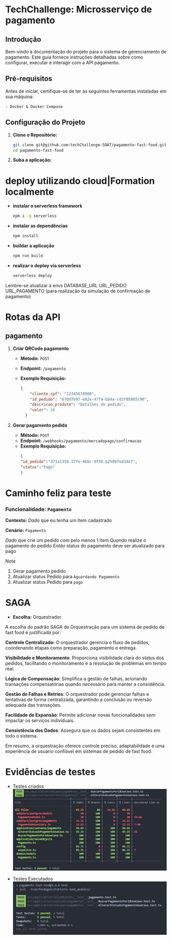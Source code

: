 # TechChallenge: Microsserviço de pagamento

## Introdução

Bem-vindo à documentação do projeto para o sistema de gerenciamento de pagamento. Este guia fornece instruções detalhadas sobre como configurar, executar e interagir com a API pagamento.

## Pré-requisitos

Antes de iniciar, certifique-se de ter as seguintes ferramentas instaladas em sua máquina:

```
- Docker & Docker Compose
```

## Configuração do Projeto

1.  **Clone o Repositório:**
	```bash
	git clone git@github.com:techChallenge-SOAT/pagamento-fast-food.git
	cd pagamento-fast-food
	```

2. **Suba a aplicação:**

# deploy utilizando cloud|Formation localmente

-  **instalar o serverless framework**
	```bash
	npm i -g serverless
	```
- **instalar as dependências**
	```bash
	npm install
	```
-  **buildar a aplicação**
	```bash
	npm run build
	```
- **realizar o deploy via serverless**
	```bash
	serverless deploy
	```
Lembre-se atualizar a envs 
	DATABASE_URL
	URL_PEDIDO
	URL_PAGAMENTO (para realização da simulação de confirmação de pagamento)

# Rotas da API

##  pagamento

 1. **Criar QRCode pagamento**
	 - **Método:** `POST`
	 - **Endpoint:** `/pagamento`
	 - **Exemplo Requisição:**

		```json
		{
		    "cliente_cpf": "12345678900",
			"id_pedido": "670d7b97-e82e-47f4-bb4a-cd3f05865c90",
			"descricao_produto": "Detalhes do pedido",
			"valor": 20 
		  }
		```


 1. **Gerar pagamento pedido**
	 - **Método:** `POST`
	 - **Endpoint:** `/webhooks/pagamento/mercadopago/confirmacao`
	 - **Exemplo Requisição:**
		```json
		{
		"id_pedido":"371a1359-37fe-468c-9f36-b2509fed34e7",
		"status":"Pago"
		}
		```

# Caminho feliz para teste

### Funcionalidade: `Pagamento`

**Contexto:**
*Dado* que eu tenha um item cadastrado

**Cenário:** `Pagamento`

*Dado* que crie um pedido com pelo menos 1 item
*Quando* realize o pagamento do pedido
*Então* status do pagamento deve ser atualizado para pago

>[!NOTE]
>
>1. Gerar pagamento pedido
>2. Atualizar status Pedido para `Aguardando Pagamento`
>3. Atualizar status Pedido para `pago`

# SAGA

- **Escolha:** Orquestrador
  
A escolha do padrão SAGA de Orquestração para um sistema de pedido de fast food é justificada por:

**Controle Centralizado:** O orquestrador gerencia o fluxo de pedidos, coordenando etapas como preparação, pagamento e entrega.

**Visibilidade e Monitoramento**: Proporciona visibilidade clara do status dos pedidos, facilitando o monitoramento e a resolução de problemas em tempo real.

**Lógica de Compensação**: Simplifica a gestão de falhas, acionando transações compensatórias quando necessário para manter a consistência.

**Gestão de Falhas e Retries**: O orquestrador pode gerenciar falhas e tentativas de forma centralizada, garantindo a conclusão ou reversão adequada das transações.

**Facilidade de Expansão**: Permite adicionar novas funcionalidades sem impactar os serviços individuais.

**Consistência dos Dados**: Assegura que os dados sejam consistentes em todo o sistema.

Em resumo, a orquestração oferece controle preciso, adaptabilidade e uma experiência de usuário confiável em sistemas de pedido de fast food.

# Evidências de testes
- Testes criados
![Testes criados](assets/testes1.jpeg)

- Testes Executados
![Testes executados](assets/testesExecucao.jpeg)

